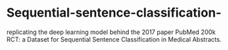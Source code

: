 # Sequential-sentence-classification-
replicating the deep learning model behind the 2017 paper PubMed 200k RCT: a Dataset for Sequential Sentence Classification in Medical Abstracts.
